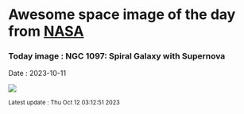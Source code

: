 
# Awesome space image of the day from [NASA](https://api.nasa.gov/)

### Today image : NGC 1097: Spiral Galaxy with Supernova
Date : 2023-10-11

![](https://apod.nasa.gov/apod/image/2310/Ngc1097wSn_Miller_1008.gif)

<small>Latest update : Thu Oct 12 03:12:51 2023</small>
        